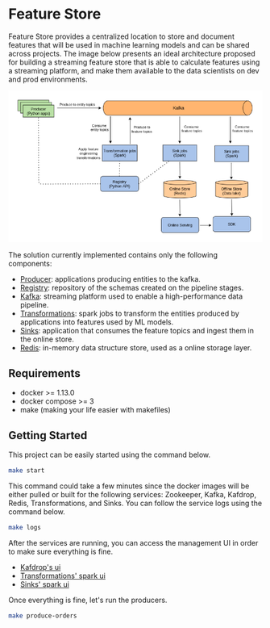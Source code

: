 # Feature Store

Feature Store provides a centralized location to store and document features that will be used in machine learning models and can be shared across projects. The image below presents an ideal architecture proposed for building a streaming feature store that is able to calculate features using a streaming platform, and make them available to the data scientists on dev and prod environments.

![architecture](./architecture.png)

The solution currently implemented contains only the following components:

* [Producer](./producer/README.md): applications producing entities to the kafka. 
* [Registry](./registry/README.md): repository of the schemas created on the pipeline stages.
* [Kafka](https://kafka.apache.org/): streaming platform used to enable a high-performance data pipeline.
* [Transformations](./transformations/README.md): spark jobs to transform the entities produced by applications into features used by ML models.
* [Sinks](./sinks/README.md): application that consumes the feature topics and ingest them in the online store.
* [Redis](https://redis.io/): in-memory data structure store, used as a online storage layer.


## Requirements

* docker >= 1.13.0
* docker compose >= 3
* make (making your life easier with makefiles)


## Getting Started

This project can be easily started using the command below.

```bash
make start
```

This command could take a few minutes since the docker images will be either pulled or built for the following services: Zookeeper, Kafka, Kafdrop, Redis, Transformations, and Sinks. You can follow the service logs using the command below.

```bash
make logs
```

After the services are running, you can access the management UI in order to make sure everything is fine.

* [Kafdrop's ui](http://localhost:9000)
* [Transformations' spark ui](http://localhost:4040/StreamingQuery)
* [Sinks' spark ui](http://localhost:4050/StreamingQuery)

Once everything is fine, let's run the producers.

```bash
make produce-orders
```
